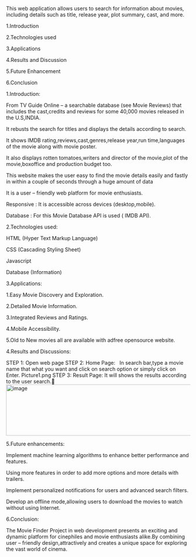 This web application allows users to search for information about movies, including details such as title, release
year, plot summary, cast, and more.


1.Introduction

2.Technologies used

3.Applications

4.Results and Discussion

5.Future Enhancement

6.Conclusion





1.Introduction:


From TV Guide Online – a searchable database (see Movie Reviews) that includes the cast,credits and reviews for some 40,000 movies released in the U.S,INDIA.

It rebusts the search for titles and displays the details according to search.

It shows  IMDB rating,reviews,cast,genres,release year,run time,languages of the movie along with movie poster.

It also displays rotten tomatoes,writers and director of the movie,plot of the movie,boxoffice and production budget too.

This website makes the user easy to find the movie details easily and fastly in within a couple of seconds through a huge amount of data

It is a user – friendly web platform for movie enthusiasts.
 
Responsive : It is accessible across devices (desktop,mobile).

Database : For this Movie Database API is used ( IMDB API).




2.Technologies used:


HTML (Hyper Text Markup Language)

CSS (Cascading Styling Sheet)

Javascript

Database (Information)




3.Applications:


1.Easy Movie Discovery and Exploration.

2.Detailed Movie Information.

3.Integrated Reviews and Ratings.

4.Mobile Accessibility.

5.Old to New movies all are available with adfree opensource website.




4.Results and Discussions:


STEP 1: Open web page 
STEP 2:  Home Page:
   In search bar,type a movie name that what you want and click on search option or simply click on Enter.
Picture1.png
STEP 3: Result Page:
           It will shows the results according to the user search.
<img width="735" height="140" alt="image" src="https://github.com/user-attachments/assets/21ca7d5f-ba5c-4054-8b60-e20518d3c44f"/>


5.Future enhancements:


Implement machine learning algorithms to enhance better performance and features.

Using more features in order to add more options and more details with trailers.

Implement  personalized notifications for users and advanced search filters.

Develop an offline mode,allowing users to download the movies to watch without using Internet.


6.Conclusion:


The Movie Finder Project in web development presents an exciting and dynamic platform for cinephiles and movie enthusiasts alike.By combining user – friendly design,attractively and creates a unique space for exploring the vast world of cinema.











